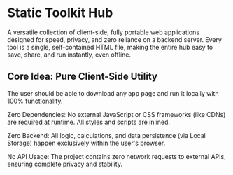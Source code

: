 # Static Toolkit Hub 

A versatile collection of client-side, fully portable web applications designed for speed, privacy, and zero reliance on a backend server.
Every tool is a single, self-contained $\text{HTML}$ file, making the entire hub easy to save, share, and run instantly, even offline.

##  Core Idea: Pure Client-Side Utility

The user should be able to download any app page and run it locally with $100\%$ functionality.

Zero Dependencies: No external JavaScript or CSS frameworks (like CDNs) are required at runtime. All styles and scripts are inlined.

Zero Backend: All logic, calculations, and data persistence (via Local Storage) happen exclusively within the user's browser.

No API Usage: The project contains zero network requests to external APIs, ensuring complete privacy and stability.
